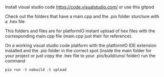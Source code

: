 Install visual studio code https://code.visualstudio.com/ or use this gitpod

Check out the folders that have a main.cpp and the .pio folder sturcture with a .hex file 


This folders and files are for platformIO instant upload of hex files with the corresponding main.cpp file (main.cpp just their for reference).

On a working visual studio code platform with the platformIO IDE extension installed and the .pio folder 
in the correct spot (inside the main folder for your project or just copy the .hex file to your .pio/build/uno/ folder) run the command


```
pio run -t nobuild -t upload

```

